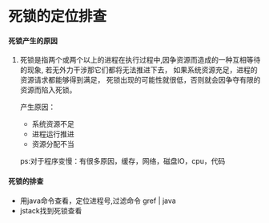 # 死锁的定位排查
#### 死锁产生的原因

1. 死锁是指两个或两个以上的进程在执行过程中,因争资源而造成的一种互相等待的现象,
   若无外力干涉那它们都将无法推进下去，
   如果系统资源充足，进程的资源请求都能够得到满足，
   死锁出现的可能性就很低，否则就会因争夺有限的资源而陷入死锁。
   
   产生原因：
    + 系统资源不足
    + 进程运行推进
    + 资源分配不当
   
   ps:对于程序变慢：有很多原因，缓存，网络，磁盘IO，cpu，代码
   
#### 死锁的排查
   + 用java命令查看，定位进程号,过滤命令 gref | java
   + jstack找到死锁查看
   
  

  